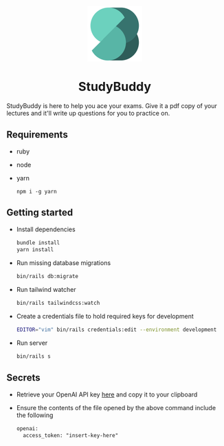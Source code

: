 <p align="center">
  <img width="128" height="128" src="public/img/logo.svg">
</p>
<h1 align="center">StudyBuddy</h1>

StudyBuddy is here to help you ace your exams. Give it a pdf copy of your lectures and it'll write up questions for you 
to practice on.

## Requirements

- ruby
- node
- yarn

  ```shell
  npm i -g yarn
  ```

## Getting started

* Install dependencies
  ```sh
  bundle install
  yarn install
  ```

* Run missing database migrations
  ```sh
  bin/rails db:migrate
  ```

* Run tailwind watcher
  ```sh
  bin/rails tailwindcss:watch
  ```

* Create a credentials file to hold required keys for development
  ```sh
  EDITOR="vim" bin/rails credentials:edit --environment development
  ```

* Run server
  ```sh
  bin/rails s
  ```

## Secrets

* Retrieve your OpenAI API key [here](https://beta.openai.com/account/api-keys) and copy it to your clipboard

* Ensure the contents of the file opened by the above command include the following
  ```
  openai:
    access_token: "insert-key-here"
  ```
